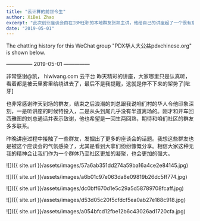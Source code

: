 ```yaml
---
title: "云计算的前世今生"
author: XiBei Zhao
excerpt: "此次创业座谈会由在IBM任职的本地群友张凯主讲，他给自己的讲座起了一个很有意思的名字 – 云计算的前世今生。昨天精彩的讲座，大家哪里只是认真听，看着都是被云里雾里给绕进去了。"
date: "2019-05-01"
---
```


The chatting history for this WeChat group "PDX华人大公益pdxchinese.org" is shown below.

—————  2019-05-01  —————

非常感谢@凯， hiwivang.com 云平台 昨天精彩的讲座，大家哪里只是认真听，看着都是被云里雾里给绕进去了，最后不是我提醒，这就是停不下来的架势了[呲牙]

也非常感谢昨天到场的群友，结束之后浪潮的刘总跟我说咱们村的华人令他印象深刻，一是听讲座的时候特投入，二是从头到尾几乎没有半道离场的。刚才和开车回西雅图的刘总通话并表示致谢，他也希望是一回生两回熟，期待和咱们社区的群友多多联系。

昨晚讲座过程中接触了一些群友，发掘出了更多的座谈会的话题。我想这些群友也是被这个座谈会的气氛感染了，尤其是看到大拿们纷纷慷慨分享。相信大家这种无我的精神会让我们作为一个群体乃至社区更加的凝聚，也会更加的强大。

![]({{ site.url }}/assets/images/57a6ab351dd274a59ba16a4ce2e84145.jpg)

![]({{ site.url }}/assets/images/a6b01c97e063da8e09819b26dc5ff774.jpg)

![]({{ site.url }}/assets/images/dc0bff670d1e5c29a5d58789708fcaff.jpg)

![]({{ site.url }}/assets/images/d53d05c20f5cfdcf5ea0ab27e188c918.jpg)

![]({{ site.url }}/assets/images/a054bfcd12fbe12b6c43026ad1720cfa.jpg)

